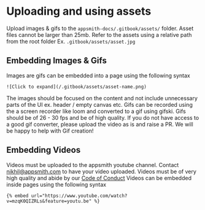 # Uploading and using assets
Upload images & gifs to the `appsmith-docs/.gitbook/assets/` folder.
Asset files cannot be larger than 25mb.
Refer to the assets using a relative path from the root folder Ex. `.gitbook/assets/asset.jpg`

## Embedding Images & Gifs
Images are gifs can be embedded into a page using the following syntax
```
![Click to expand](/.gitbook/assets/asset-name.png)
```
The images should be focused on the content and not include unnecessary parts of the UI ex. header / empty canvas etc.
Gifs can be recorded using the a screen recorder like loom and converted to a gif using gifski. Gifs should be of 26 - 30 fps and be of high quality. If you do not have access to a good gif converter, please upload the video as is and raise a PR. We will be happy to help with Gif creation!

## Embedding Videos
Videos must be uploaded to the appsmith youtube channel. Contact nikhil@appsmith.com to have your video uploaded.
Videos must be of very high quality and abide by our [Code of Conduct](/CODE_OF_CONDUCT.md)
Videos can be embedded inside pages using the following syntax
```
{% embed url="https://www.youtube.com/watch?v=mzqK0QIZRLs&feature=youtu.be" %}
```
